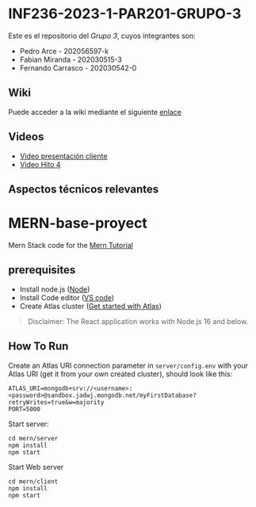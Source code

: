 # INF236-2023-1-PAR201-GRUPO-3

Este es el repositorio del *Grupo 3*, cuyos integrantes son:

* Pedro Arce - 202056597-k
* Fabian Miranda - 202030515-3 
* Fernando Carrasco - 202030542-0

## Wiki

Puede acceder a la wiki mediante el siguiente [enlace](https://gitlab.inf.utfsm.cl/mveliz/inf236-2023-1-par201-grupo-3/-/wikis/home)

## Videos

* [Video presentación cliente](https://youtu.be/NN5byxZM8Fc)
* [Video Hito 4](https://youtu.be/KTj7mqmAHOg)

## Aspectos técnicos relevantes


# MERN-base-proyect
Mern Stack code for the [Mern Tutorial](https://www.mongodb.com/languages/mern-stack-tutorial)

## prerequisites
- Install node.js ([Node](https://nodejs.org/en/))
- Install Code editor ([VS code](https://code.visualstudio.com/))
- Create Atlas cluster ([Get started with Atlas](https://www.mongodb.com/docs/atlas/getting-started/?_ga=2.60427181.186721350.1682018286-1256642793.1682018286))

> Disclaimer: The React application works with Node.js 16 and below.
## How To Run
Create an Atlas URI connection parameter in `server/config.env` with your Atlas URI (get it from your own created cluster), should look like this:
```
ATLAS_URI=mongodb+srv://<username>:<password>@sandbox.jadwj.mongodb.net/myFirstDatabase?retryWrites=true&w=majority
PORT=5000
```

Start server:
```
cd mern/server
npm install
npm start
```

Start Web server
```
cd mern/client
npm install
npm start
```

